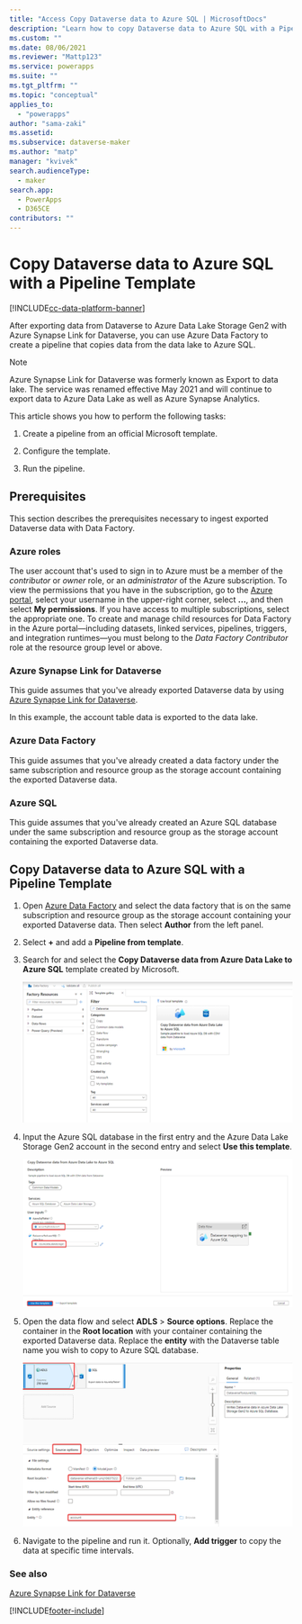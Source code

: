 ```yaml
---
title: "Access Copy Dataverse data to Azure SQL | MicrosoftDocs"
description: "Learn how to copy Dataverse data to Azure SQL with a Pipeline Template."
ms.custom: ""
ms.date: 08/06/2021
ms.reviewer: "Mattp123"
ms.service: powerapps
ms.suite: ""
ms.tgt_pltfrm: ""
ms.topic: "conceptual"
applies_to: 
  - "powerapps"
author: "sama-zaki"
ms.assetid: 
ms.subservice: dataverse-maker
ms.author: "matp"
manager: "kvivek"
search.audienceType: 
  - maker
search.app: 
  - PowerApps
  - D365CE
contributors: ""
---
```


# Copy Dataverse data to Azure SQL with a Pipeline Template

[!INCLUDE[cc-data-platform-banner](../../includes/cc-data-platform-banner.md)]

After exporting data from Dataverse to Azure Data Lake Storage Gen2 with Azure Synapse Link for Dataverse, you can use Azure Data Factory to create a pipeline that copies data from the data lake to Azure SQL.

> [!NOTE]
> Azure Synapse Link for Dataverse was formerly known as Export to data lake. The service was renamed effective May 2021 and will continue to export data to Azure Data Lake as well as Azure Synapse Analytics.

This article shows you how to perform the following tasks:

1. Create a pipeline from an official Microsoft template.

2. Configure the template.

3. Run the pipeline.

## Prerequisites

This section describes the prerequisites necessary to ingest exported Dataverse data with Data Factory.

### Azure roles

The user account that's used to sign in to Azure must be a member of the
*contributor* or *owner* role, or an *administrator* of the Azure subscription.
To view the permissions that you have in the subscription, go to the [Azure portal](https://portal.azure.com/), select your username in the upper-right corner, select **...**, and then select **My permissions**. If you have access to multiple subscriptions, select the appropriate one. To create and manage child resources for Data Factory in the Azure portal&mdash;including datasets, linked services, pipelines, triggers, and integration runtimes&mdash;you must belong to the *Data Factory Contributor* role at the resource group level or above.

### Azure Synapse Link for Dataverse
This guide assumes that you've already exported Dataverse data by using [Azure Synapse Link for Dataverse](export-to-data-lake.md).

In this example, the account table data is exported to the data lake.

### Azure Data Factory

This guide assumes that you've already created a data factory under the same subscription and resource group as the storage account containing the exported Dataverse data.

### Azure SQL

This guide assumes that you've already created an Azure SQL database under the same subscription and resource group as the storage account containing the exported Dataverse data.

## Copy Dataverse data to Azure SQL with a Pipeline Template

1. Open [Azure Data Factory](https://ms-adf.azure.com/en-us/datafactories) and select the data factory that is on the same subscription and resource group as the storage account containing your exported Dataverse data. Then select **Author** from the left panel.

2. Select **+** and add a **Pipeline from template**.

3. Search for and select the **Copy Dataverse data from Azure Data Lake to Azure SQL** template created by Microsoft.

    ![Pipeline Template SQL](media/sql-template.png "Pipeline Template SQL")

4. Input the Azure SQL database in the first entry and the Azure Data Lake Storage Gen2 account in the second entry and select **Use this template**.

    ![Configure Template SQL](media/configure-template.png "Configure Template SQL")

5. Open the data flow and select **ADLS** > **Source options**. Replace the container in the **Root location** with your container containing the exported Dataverse data. Replace the **entity** with the Dataverse table name you wish to copy to Azure SQL database.

    ![Configure Source Options](media/source-options-template.png "Configure Source Options")

6. Navigate to the pipeline and run it. Optionally, **Add trigger** to copy the data at specific time intervals.

### See also

[Azure Synapse Link for Dataverse](./export-to-data-lake.md)

[!INCLUDE[footer-include](../../includes/footer-banner.md)]
